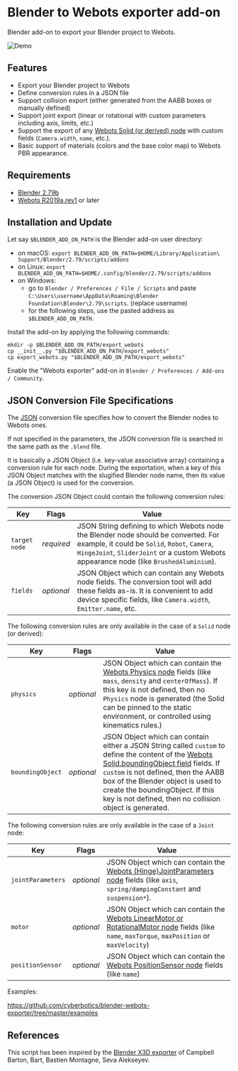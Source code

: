 # Blender to Webots exporter add-on

Blender add-on to export your Blender project to Webots.

![Demo](demo.gif)

## Features

- Export your Blender project to Webots
- Define conversion rules in a JSON file
- Support collision export (either generated from the AABB boxes or manually defined)
- Support joint export (linear or rotational with custom parameters including axis, limits, etc.)
- Support the export of any [Webots Solid (or derived) node](https://www.cyberbotics.com/doc/reference/jointparameters) with custom fields (`Camera.width`, `name`, etc.).
- Basic support of materials (colors and the base color map) to Webots PBR appearance.

## Requirements

- [Blender 2.79b](https://download.blender.org/release/Blender2.79/)
- [Webots R2019a.rev1](https://www.cyberbotics.com) or later

## Installation and Update

Let say `$BLENDER_ADD_ON_PATH` is the Blender add-on user directory:

- on macOS: `export BLENDER_ADD_ON_PATH=$HOME/Library/Application\ Support/Blender/2.79/scripts/addons`
- on Linux: `export BLENDER_ADD_ON_PATH=$HOME/.config/blender/2.79/scripts/addons`
- on Windows:
  - go to `Blender / Preferences / File / Scripts` and paste `C:\Users\username\AppData\Roaming\Blender Foundation\Blender\2.79\scripts`. (replace username)
  - for the following steps, use the pasted address as `$BLENDER_ADD_ON_PATH`.

Install the add-on by applying the following commands:

```
mkdir -p $BLENDER_ADD_ON_PATH/export_webots
cp __init__.py "$BLENDER_ADD_ON_PATH/export_webots"
cp export_webots.py "$BLENDER_ADD_ON_PATH/export_webots"
```

Enable the "Webots exporter" add-on in `Blender / Preferences / Add-ons / Community`.

## JSON Conversion File Specifications

The [JSON](https://en.wikipedia.org/wiki/JSON) conversion file specifies how to convert the Blender nodes to Webots ones.

If not specified in the parameters, the JSON conversion file is searched in the same path as the `.blend` file.

It is basically a JSON Object (i.e. key-value associative array) containing a conversion rule for each node.
During the exportation, when a key of this JSON Object matches with the slugified Blender node name, then its value (a JSON Object) is used for the conversion.

The conversion JSON Object could contain the following conversion rules:

| Key | Flags | Value |
| --- | --- | --- |
| `target node` | _required_ | JSON String defining to which Webots node the Blender node should be converted. For example, it could be `Solid`, `Robot`, `Camera`, `HingeJoint`, `SliderJoint` or a custom Webots appearance node (like `BrushedAluminium`). |
| `fields` | _optional_ | JSON Object which can contain any Webots node fields. The conversion tool will add these fields as-is. It is convenient to add device specific fields, like `Camera.width`, `Emitter.name`, etc. |

The following conversion rules are only available in the case of a `Solid` node (or derived):

| Key | Flags | Value |
| --- | --- | --- |
| `physics` | _optional_ | JSON Object which can contain the [Webots Physics node](https://www.cyberbotics.com/doc/reference/physics) fields (like `mass`, `density` and `centerOfMass`). If this key is not defined, then no `Physics` node is generated (the Solid can be pinned to the static environment, or controlled using kinematics rules.) |
| `boundingObject` | _optional_ | JSON Object which can contain either a JSON String called `custom` to define the content of the [Webots Solid.boundingObject field](https://www.cyberbotics.com/doc/reference/solid) fields. If `custom` is not defined, then the AABB box of the Blender object is used to create the boundingObject. If this key is not defined, then no collision object is generated. |

The following conversion rules are only available in the case of a `Joint` node:

| Key | Flags | Value |
| --- | --- | --- |
| `jointParameters` | _optional_ | JSON Object which can contain the [Webots (Hinge)JointParameters node](https://www.cyberbotics.com/doc/reference/jointparameters) fields (like `axis`, `spring/dampingConstant` and `suspension*`). |
| `motor` | _optional_ | JSON Object which can contain the [Webots LinearMotor or RotationalMotor node](https://www.cyberbotics.com/doc/reference/rotationalmotor) fields (like `name`, `maxTorque`, `maxPosition` or `maxVelocity`) |
| `positionSensor` | _optional_ | JSON Object which can contain the [Webots PositionSensor node](https://www.cyberbotics.com/doc/reference/positionsensor) fields (like `name`) |

Examples:

https://github.com/cyberbotics/blender-webots-exporter/tree/master/examples


## References

This script has been inspired by the [Blender X3D exporter](https://github.com/sobotka/blender-addons/blob/master/io_scene_x3d/export_x3d.py) of Campbell Barton, Bart, Bastien Montagne, Seva Alekseyev.
